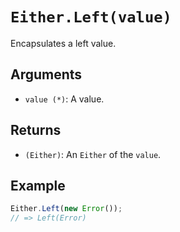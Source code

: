 # `Either.Left(value)`

Encapsulates a left value.

## Arguments

* `value (*)`: A value.

## Returns

* `(Either)`: An `Either` of the `value`.

## Example

```javascript
Either.Left(new Error());
// => Left(Error)
```
